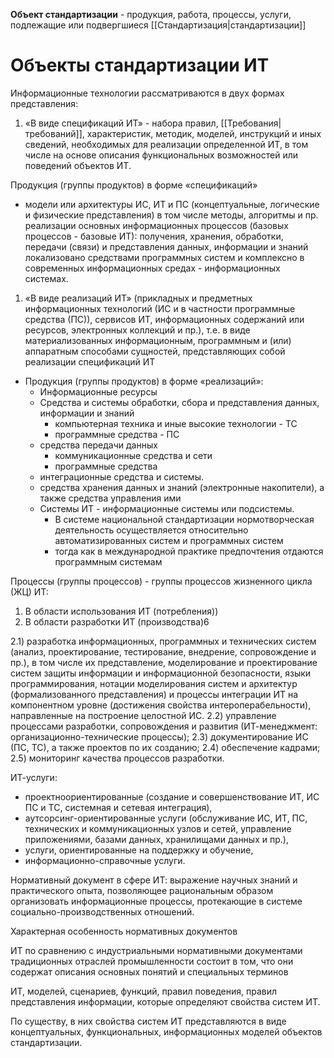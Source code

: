 **Объект стандартизации** - продукция, работа, процессы, услуги, подлежащие или подвергшиеся [[Стандартизация|стандартизации]]

# Объекты стандартизации ИТ

Информационные технологии рассматриваются в двух формах представления:
1. «В виде спецификаций ИТ» - набора правил, [[Требования|требований]], характеристик, методик, моделей, инструкций и иных сведений, необходимых для реализации определенной ИТ, в том числе на основе описания функциональных возможностей или поведений объектов ИТ.

Продукция (группы продуктов) в форме «спецификаций»

- модели или архитектуры ИС, ИТ и ПС (концептуальные, логические и физические представления) в том числе методы, алгоритмы и пр. реализации основных информационных процессов (базовых процессов - базовые ИТ): получения, хранения, обработки, передачи (связи) и представления данных, информации и знаний локализовано средствами программных систем и комплексно в современных информационных средах - информационных системах.

1. «В виде реализаций ИТ» (прикладных и предметных информационных технологий (ИС и в частности программные средства (ПС)), сервисов ИТ, информационных содержаний или ресурсов, электронных коллекций и пр.), т.е. в виде материализованных информационным, программным и (или) аппаратным способами сущностей, представляющих собой реализации спецификаций ИТ

- Продукция (группы продуктов) в форме «реализаций»:
	- Информационные ресурсы
	- Средства и системы обработки, сбора и представления данных, информации и знаний 
		- компьютерная техника и иные высокие технологии - ТС 
		- программные средства - ПС
	- средства передачи данных 
		- коммуникационные средства и сети
		- программные средства
	- интеграционные средства и системы.
	- средства хранения данных и знаний (электронные накопители), а также средства управления ими
	- Системы ИТ - информационные системы или подсистемы.
		- В системе национальной стандартизации нормотворческая деятельность осуществляется относительно автоматизированных систем и программных систем
		- тогда как в международной практике предпочтения отдаются программным системам


Процессы (группы процессов) - группы процессов жизненного цикла (ЖЦ) ИТ:

1.  ﻿﻿﻿B области использования ИТ (потребления))
2.  ﻿﻿﻿В области разработки ИТ (производства)6

2.1) разработка информационных, программных и технических систем (анализ, проектирование, тестирование, внедрение, сопровождение и пр.), в том числе их представление, моделирование и проектирование систем защиты информации и информационной безопасности, языки программирования, нотации моделирования систем и архитектур (формализованного представления) и процессы интеграции ИТ на компонентном уровне (достижения свойства интероперабельности), направленные на построение целостной ИС. 2.2) управление процессами разработки, сопровождения и развития (ИТ-менеджмент: организационно-технические процессы); 2.3) документирование ИС (ПС, ТС), а также проектов по их созданию; 2.4) обеспечение кадрами; 2.5) мониторинг качества процессов разработки.


ИТ-услуги:

-   ﻿﻿проектноориентированные (создание и совершенствование ИТ, ИС ПС и ТС, системная и сетевая интеграция),
-   ﻿﻿аутсорсинг-ориентированные услуги (обслуживание ИС, ИТ, ПС, технических и коммуникационных узлов и сетей, управление приложениями, базами данных, хранилищами данных и пр.),
-   ﻿﻿услуги, ориентированные на поддержку и обучение,
-   ﻿﻿информационно-справочные услуги.

Нормативный документ в сфере ИТ: выражение научных знаний и практического опыта, позволяющее рациональным образом организовать информационные процессы, протекающие в системе социально-производственных отношений.

Характерная особенность нормативных документов

ИТ по сравнению с индустриальными нормативными документами традиционных отраслей промышленности состоит в том, что они содержат описания основных понятий и специальных терминов

ИТ, моделей, сценариев, функций, правил поведения, правил представления информации, которые определяют свойства систем ИТ.

По существу, в них свойства систем ИТ представляются в виде концептуальных, функциональных, информационных моделей объектов стандартизации.


